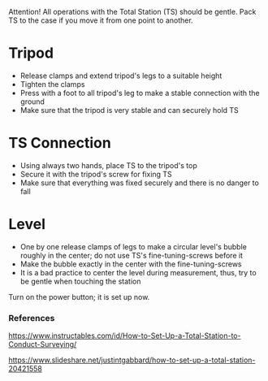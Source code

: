 Attention! All operations with the Total Station (TS) should be gentle. Pack TS to the case if you move it from one point to another.

# Tripod

* Release clamps and extend tripod's legs to a suitable height
* Tighten the clamps
* Press with a foot to all tripod's leg to make a stable connection with the ground
* Make sure that the tripod is very stable and can securely hold TS

# TS Connection

* Using always two hands, place TS to the tripod's top
* Secure it with the tripod's screw for fixing TS
* Make sure that everything was fixed securely and there is no danger to fall

# Level

* One by one release clamps of legs to make a circular level's bubble roughly in the center; do not use TS's fine-tuning-screws before it
* Make the bubble exactly in the center with the fine-tuning-screws 
* It is a bad practice to center the level during measurement, thus, try to be gentle when touching the station 

Turn on the power button; it is set up now.

### References
https://www.instructables.com/id/How-to-Set-Up-a-Total-Station-to-Conduct-Surveying/

https://www.slideshare.net/justintgabbard/how-to-set-up-a-total-station-20421558
